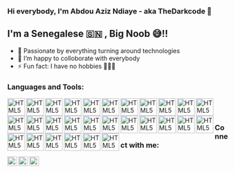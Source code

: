 ### Hi everybody, I'm Abdou Aziz Ndiaye - aka TheDarkcode 👋 


## I'm a Senegalese 🇸🇳 , Big Noob 😅!!

- 🌟 Passionate by everything turning around technologies
- 👯 I’m happy to colloborate with everybody
- ⚡ Fun fact: I have no hobbies 🤣🤣🤣



### Languages and Tools:

<img align="left" alt="HTML5" width="40px" src="https://upload.wikimedia.org/wikipedia/commons/thumb/a/a7/React-icon.svg/1200px-React-icon.svg.png" />
<img align="left" alt="HTML5" width="40px" src="https://logos-download.com/wp-content/uploads/2016/09/Sass_logo.png" />
<img align="left" alt="HTML5" width="40px" src="https://upload.wikimedia.org/wikipedia/commons/thumb/a/a7/React-icon.svg/1200px-React-icon.svg.png" />
<img align="left" alt="HTML5" width="40px" src="https://logos-download.com/wp-content/uploads/2016/09/Sass_logo.png" />
<img align="left" alt="HTML5" width="40px" src="https://upload.wikimedia.org/wikipedia/commons/thumb/a/a7/React-icon.svg/1200px-React-icon.svg.png" />
<img align="left" alt="HTML5" width="40px" src="https://logos-download.com/wp-content/uploads/2016/09/Sass_logo.png" />
<img align="left" alt="HTML5" width="40px" src="https://upload.wikimedia.org/wikipedia/commons/thumb/a/a7/React-icon.svg/1200px-React-icon.svg.png" />
<img align="left" alt="HTML5" width="40px" src="https://logos-download.com/wp-content/uploads/2016/09/Sass_logo.png" />
<img align="left" alt="HTML5" width="40px" src="https://upload.wikimedia.org/wikipedia/commons/thumb/a/a7/React-icon.svg/1200px-React-icon.svg.png" />
<img align="left" alt="HTML5" width="40px" src="https://logos-download.com/wp-content/uploads/2016/09/Sass_logo.png" />
<img align="left" alt="HTML5" width="40px" src="https://upload.wikimedia.org/wikipedia/commons/thumb/a/a7/React-icon.svg/1200px-React-icon.svg.png" />
<img align="left" alt="HTML5" width="40px" src="https://logos-download.com/wp-content/uploads/2016/09/Sass_logo.png" />
<img align="left" alt="HTML5" width="40px" src="https://upload.wikimedia.org/wikipedia/commons/thumb/a/a7/React-icon.svg/1200px-React-icon.svg.png" />
<img align="left" alt="HTML5" width="40px" src="https://logos-download.com/wp-content/uploads/2016/09/Sass_logo.png" />
<img align="left" alt="HTML5" width="40px" src="https://upload.wikimedia.org/wikipedia/commons/thumb/a/a7/React-icon.svg/1200px-React-icon.svg.png" />
<img align="left" alt="HTML5" width="40px" src="https://logos-download.com/wp-content/uploads/2016/09/Sass_logo.png" />
<img align="left" alt="HTML5" width="40px" src="https://upload.wikimedia.org/wikipedia/commons/thumb/a/a7/React-icon.svg/1200px-React-icon.svg.png" />
<img align="left" alt="HTML5" width="40px" src="https://logos-download.com/wp-content/uploads/2016/09/Sass_logo.png" />
<img align="left" alt="HTML5" width="40px" src="https://upload.wikimedia.org/wikipedia/commons/thumb/a/a7/React-icon.svg/1200px-React-icon.svg.png" />
<img align="left" alt="HTML5" width="40px" src="https://logos-download.com/wp-content/uploads/2016/09/Sass_logo.png" />
<img align="left" alt="HTML5" width="40px" src="https://upload.wikimedia.org/wikipedia/commons/thumb/a/a7/React-icon.svg/1200px-React-icon.svg.png" />
<img align="left" alt="HTML5" width="40px" src="https://logos-download.com/wp-content/uploads/2016/09/Sass_logo.png" />
<img align="left" alt="HTML5" width="40px" src="https://upload.wikimedia.org/wikipedia/commons/thumb/a/a7/React-icon.svg/1200px-React-icon.svg.png" />
<img align="left" alt="HTML5" width="40px" src="https://logos-download.com/wp-content/uploads/2016/09/Sass_logo.png" />
<img align="left" alt="HTML5" width="40px" src="https://upload.wikimedia.org/wikipedia/commons/thumb/a/a7/React-icon.svg/1200px-React-icon.svg.png" />
<img align="left" alt="HTML5" width="40px" src="https://logos-download.com/wp-content/uploads/2016/09/Sass_logo.png" />
<img align="left" alt="HTML5" width="40px" src="https://upload.wikimedia.org/wikipedia/commons/thumb/a/a7/React-icon.svg/1200px-React-icon.svg.png" />
<img align="left" alt="HTML5" width="40px" src="https://logos-download.com/wp-content/uploads/2016/09/Sass_logo.png" />
<br />
<br />


### Connect with me:

[<img align="left" alt="codeSTACKr | Twitter" width="22px" src="https://cdn.jsdelivr.net/npm/simple-icons@v3/icons/twitter.svg" />][twitter]
[<img align="left" alt="codeSTACKr | LinkedIn" width="22px" src="https://cdn.jsdelivr.net/npm/simple-icons@v3/icons/linkedin.svg" />][linkedin]
[<img align="left" alt="codeSTACKr | Instagram" width="22px" src="https://cdn.jsdelivr.net/npm/simple-icons@v3/icons/instagram.svg" />][instagram]

<br />

[twitter]: https://twitter.com/The_Darkcode
[instagram]: https://www.instagram.com/azizthedarkcode
[linkedin]: https://www.linkedin.com/in/abdou-aziz-dabakh-ndiaye-b903881a9
